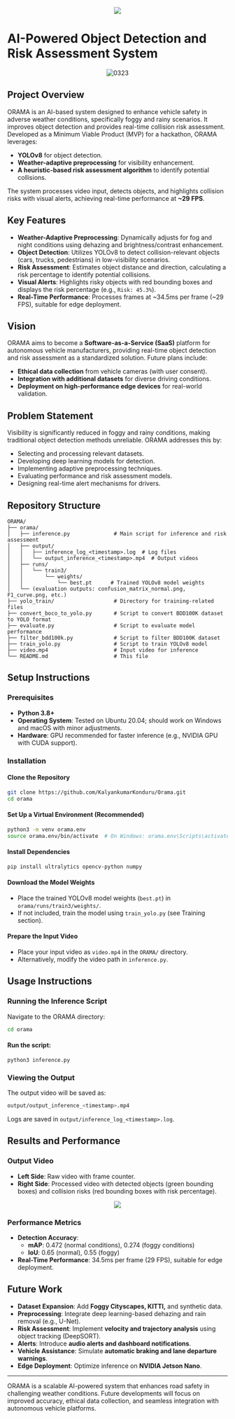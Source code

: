 <p align="center">
  <img src="https://github.com/user-attachments/assets/dd3dc33f-8fe5-49dc-88be-0eeddd8df78e" />
</p>

# AI-Powered Object Detection and Risk Assessment System

<p align="center">
  <img src="https://github.com/user-attachments/assets/98632123-c84b-4b39-b5d1-aa455635ba59" alt="0323" />
</p>

## Project Overview
ORAMA is an AI-based system designed to enhance vehicle safety in adverse weather conditions, specifically foggy and rainy scenarios. It improves object detection and provides real-time collision risk assessment. Developed as a Minimum Viable Product (MVP) for a hackathon, ORAMA leverages:

- **YOLOv8** for object detection.
- **Weather-adaptive preprocessing** for visibility enhancement.
- **A heuristic-based risk assessment algorithm** to identify potential collisions.

The system processes video input, detects objects, and highlights collision risks with visual alerts, achieving real-time performance at **~29 FPS**.

## Key Features
- **Weather-Adaptive Preprocessing**: Dynamically adjusts for fog and night conditions using dehazing and brightness/contrast enhancement.
- **Object Detection**: Utilizes YOLOv8 to detect collision-relevant objects (cars, trucks, pedestrians) in low-visibility scenarios.
- **Risk Assessment**: Estimates object distance and direction, calculating a risk percentage to identify potential collisions.
- **Visual Alerts**: Highlights risky objects with red bounding boxes and displays the risk percentage (e.g., `Risk: 45.3%`).
- **Real-Time Performance**: Processes frames at ~34.5ms per frame (~29 FPS), suitable for edge deployment.

## Vision
ORAMA aims to become a **Software-as-a-Service (SaaS)** platform for autonomous vehicle manufacturers, providing real-time object detection and risk assessment as a standardized solution. Future plans include:

- **Ethical data collection** from vehicle cameras (with user consent).
- **Integration with additional datasets** for diverse driving conditions.
- **Deployment on high-performance edge devices** for real-world validation.

## Problem Statement
Visibility is significantly reduced in foggy and rainy conditions, making traditional object detection methods unreliable. ORAMA addresses this by:
- Selecting and processing relevant datasets.
- Developing deep learning models for detection.
- Implementing adaptive preprocessing techniques.
- Evaluating performance and risk assessment models.
- Designing real-time alert mechanisms for drivers.

## Repository Structure
```
ORAMA/
├── orama/
│   ├── inference.py              # Main script for inference and risk assessment
│   ├── output/
│   │   ├── inference_log_<timestamp>.log  # Log files
│   │   └── output_inference_<timestamp>.mp4  # Output videos
│   ├── runs/
│   │   └── train3/
│   │       └── weights/
│   │           └── best.pt      # Trained YOLOv8 model weights
│   └── (evaluation outputs: confusion_matrix_normal.png, F1_curve.png, etc.)
├── yolo_train/                   # Directory for training-related files
├── convert_boco_to_yolo.py       # Script to convert BDD100K dataset to YOLO format
├── evaluate.py                   # Script to evaluate model performance
├── filter_bdd100k.py             # Script to filter BDD100K dataset
├── train_yolo.py                 # Script to train YOLOv8 model
├── video.mp4                     # Input video for inference
└── README.md                     # This file
```

## Setup Instructions
### Prerequisites
- **Python 3.8+**
- **Operating System**: Tested on Ubuntu 20.04; should work on Windows and macOS with minor adjustments.
- **Hardware**: GPU recommended for faster inference (e.g., NVIDIA GPU with CUDA support).

### Installation
#### Clone the Repository
```bash
git clone https://github.com/KalyankumarKonduru/Orama.git
cd orama
```

#### Set Up a Virtual Environment (Recommended)
```bash
python3 -m venv orama.env
source orama.env/bin/activate  # On Windows: orama.env\Scripts\activate
```

#### Install Dependencies
```bash
pip install ultralytics opencv-python numpy
```

#### Download the Model Weights
- Place the trained YOLOv8 model weights (`best.pt`) in `orama/runs/train3/weights/`.
- If not included, train the model using `train_yolo.py` (see Training section).

#### Prepare the Input Video
- Place your input video as `video.mp4` in the `ORAMA/` directory.
- Alternatively, modify the video path in `inference.py`.

## Usage Instructions
### Running the Inference Script
Navigate to the ORAMA directory:
```bash
cd orama
```

#### Run the script:
```bashRe
python3 inference.py
```

### Viewing the Output
The output video will be saved as:
```bash
output/output_inference_<timestamp>.mp4
```
Logs are saved in `output/inference_log_<timestamp>.log`.

## Results and Performance
### Output Video
- **Left Side**: Raw video with frame counter.
- **Right Side**: Processed video with detected objects (green bounding boxes) and collision risks (red bounding boxes with risk percentage).
<p align="center">
  <img src="https://github.com/user-attachments/assets/efe4e178-5423-4275-9493-de7671eeae53" />
</p>

### Performance Metrics
- **Detection Accuracy**:
  - **mAP**: 0.472 (normal conditions), 0.274 (foggy conditions)
  - **IoU**: 0.65 (normal), 0.55 (foggy)
- **Real-Time Performance**: 34.5ms per frame (29 FPS), suitable for edge deployment.

## Future Work
- **Dataset Expansion**: Add **Foggy Cityscapes, KITTI,** and synthetic data.
- **Preprocessing**: Integrate deep learning-based dehazing and rain removal (e.g., U-Net).
- **Risk Assessment**: Implement **velocity and trajectory analysis** using object tracking (DeepSORT).
- **Alerts**: Introduce **audio alerts and dashboard notifications**.
- **Vehicle Assistance**: Simulate **automatic braking and lane departure warnings**.
- **Edge Deployment**: Optimize inference on **NVIDIA Jetson Nano**.

---
ORAMA is a scalable AI-powered system that enhances road safety in challenging weather conditions. Future developments will focus on improved accuracy, ethical data collection, and seamless integration with autonomous vehicle platforms.
